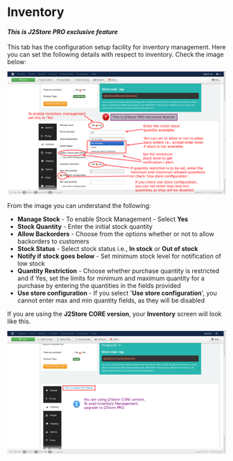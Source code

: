 # Inventory

#### *This is J2Store PRO exclusive feature*

This tab has the configuration setup facility for inventory management. Here you can set the following details with respect to inventory. Check the image below:

![Configurable Inventory](product_conf_inventory.png)

From the image you can understand the following:

* **Manage Stock** - To enable Stock Management - Select **Yes**
* **Stock Quantity** - Enter the initial stock quantity
* **Allow Backorders** - Choose from the options whether or not to allow backorders to customers
* **Stock Status** - Select stock status i.e., **In stock** or **Out of stock**
* **Notify if stock goes below** - Set minimum stock level for notification of low stock
* **Quantity Restriction** - Choose whether purchase quantity is restricted and if Yes, set the limits for minimum and maximum quantity for a purchase by entering the quantities in the fields provided
* **Use store configuration** - If you select '**Use store configuration**', you cannot enter max and min quantity fields, as they will be disabled

If you are using the **J2Store CORE version**, your **Inventory** screen will look like this.

![Inventory Core Version](product_conf_inventory_core.png)
